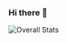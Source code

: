 ### Hi there 👋



![Overall Stats](https://github-readme-stats.vercel.app/api?username=laxmena&count_private=true&show_icons=true&hide=contribs)
<!--
**tusharmaurya267/tusharmaurya267** is a ✨ _special_ ✨ repository because its `README.md` (this file) appears on your GitHub profile.

Here are some ideas to get you started:

- 🔭 I’m currently working on ...
- 🌱 I’m currently learning ...
- 👯 I’m looking to collaborate on ...
- 🤔 I’m looking for help with ...
- 💬 Ask me about ...
- 📫 How to reach me: ...
- 😄 Pronouns: ...
- ⚡ Fun fact: ...
-->
